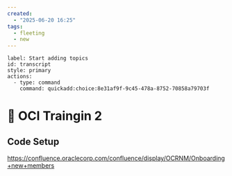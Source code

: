 ```yaml
---
created:
  - "2025-06-20 16:25"
tags:
  - fleeting
  - new
---
```

```meta-bind-button
label: Start adding topics
id: transcript
style: primary
actions:
  - type: command
    command: quickadd:choice:8e31af9f-9c45-478a-8752-70858a79703f

```
# 🔷 OCI Traingin 2
## Code Setup
https://confluence.oraclecorp.com/confluence/display/OCRNM/Onboarding+new+members

